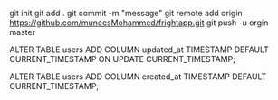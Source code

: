 git init
git add .
git commit -m "message"
git remote add origin https://github.com/muneesMohammed/frightapp.git
git push -u orgin master





ALTER TABLE users
ADD COLUMN updated_at TIMESTAMP DEFAULT CURRENT_TIMESTAMP ON UPDATE CURRENT_TIMESTAMP;


ALTER TABLE users
ADD COLUMN created_at TIMESTAMP DEFAULT CURRENT_TIMESTAMP;